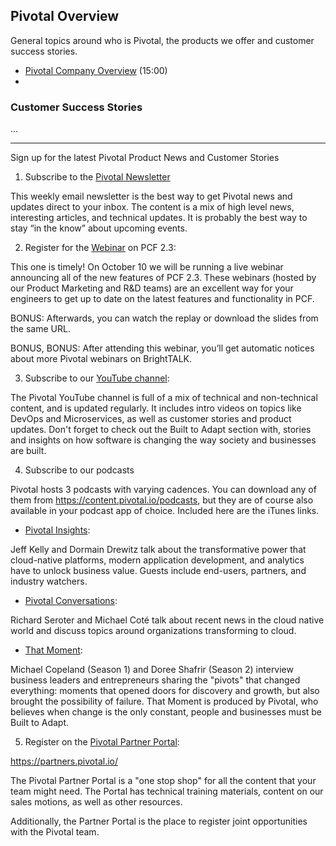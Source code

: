 ## Pivotal Overview
General topics around who is Pivotal, the products we offer and customer success stories.

- [Pivotal Company Overview](https://youtu.be/1sLCxd6CnlA) (15:00)
- 
### Customer Success Stories
...

---
Sign up for the latest Pivotal Product News and Customer Stories

1. Subscribe to the [Pivotal Newsletter](https://pivotal.io/newsletter-subscription)

<!-- https://pivotal.io/newsletter-subscription -->
This weekly email newsletter is the best way to get Pivotal news and updates direct to your inbox. The content is a mix of high level news, interesting articles, and technical updates. It is probably the best way to stay “in the know” about upcoming events.



2. Register for the [Webinar](https://content.pivotal.io/webinars/oct-10-pivotal-cloud-foundry-2-3-a-first-look-webinar
) on PCF 2.3:

<!-- https://content.pivotal.io/webinars/oct-10-pivotal-cloud-foundry-2-3-a-first-look-webinar -->
This one is timely! On October 10 we will be running a live webinar announcing all of the new features of PCF 2.3. These webinars (hosted by our Product Marketing and R&D teams) are an excellent way for your engineers to get up to date on the latest features and functionality in PCF.


BONUS: Afterwards, you can watch the replay or download the slides from the same URL.


BONUS, BONUS: After attending this webinar, you’ll get automatic notices about more Pivotal webinars on BrightTALK.



3. Subscribe to our [YouTube channel](https://www.youtube.com/channel/UCzd8R3vkpllD4CJn_5g5sKg):

<!-- https://www.youtube.com/channel/UCzd8R3vkpllD4CJn_5g5sKg -->
The Pivotal YouTube channel is full of a mix of technical and non-technical content, and is updated regularly. It includes intro videos on topics like DevOps and Microservices, as well as customer stories and product updates. Don't forget to check out the Built to Adapt section with, stories and insights on how software is changing the way society and businesses are built.



4. Subscribe to our podcasts


Pivotal hosts 3 podcasts with varying cadences. You can download any of them from https://content.pivotal.io/podcasts, but they are of course also available in your podcast app of choice. Included here are the iTunes links.


- [Pivotal Insights](https://itunes.apple.com/us/podcast/pivotal-insights/id1135990005?mt=2):

Jeff Kelly and Dormain Drewitz talk about the transformative power that cloud-native platforms, modern application development, and analytics have to unlock business value. Guests include end-users, partners, and industry watchers.



- [Pivotal Conversations](https://itunes.apple.com/us/podcast/pivotal-conversations/id1123116274?mt=2):

Richard Seroter and Michael Coté talk about recent news in the cloud native world and discuss topics around organizations transforming to cloud.


- [That Moment](https://itunes.apple.com/us/podcast/that-moment/id1257838356?mt=2):


Michael Copeland (Season 1) and Doree Shafrir (Season 2) interview business leaders and entrepreneurs sharing the "pivots" that changed everything: moments that opened doors for discovery and growth, but also brought the possibility of failure. That Moment is produced by Pivotal, who believes when change is the only constant, people and businesses must be Built to Adapt.



5. Register on the [Pivotal Partner Portal](https://partners.pivotal.io/):

https://partners.pivotal.io/


The Pivotal Partner Portal is a "one stop shop" for all the content that your team might need. The Portal has technical training materials, content on our sales motions, as well as other resources.


Additionally, the Partner Portal is the place to register joint opportunities with the Pivotal team.
